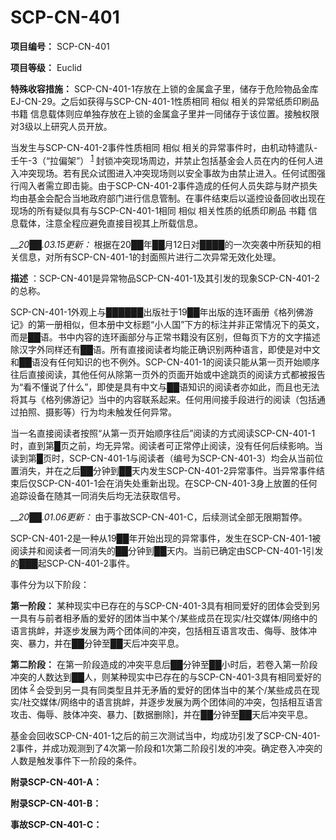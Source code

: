 # SCP-CN-401


**项目编号：** SCP-CN-401

**项目等级：** Euclid

**特殊收容措施：** SCP-CN-401-1存放在上锁的金属盒子里，储存于危险物品金库EJ-CN-29。之后如获得与SCP-CN-401-1性质相同 相似 相关的异常纸质印刷品 书籍 信息载体则应单独存放在上锁的金属盒子里并一同储存于该位置。接触权限对3级以上研究人员开放。

当发生与SCP-CN-401-2事件性质相同 相似 相关的异常事件时，由机动特遣队-壬午-3（“拉偏架”）<sup class='footnoteref'>
 <a shape='rect' class='footnoteref' id='footnoteref-1' href='javascript:;' onclick='WIKIDOT.page.utils.scrollToReference(&apos;footnote-1&apos;)'>1</a>
</sup>封锁冲突现场周边，并禁止包括基金会人员在内的任何人进入冲突现场。若有民众试图进入冲突现场则以安全事故为由禁止进入。任何试图强行闯入者需立即击毙。由于SCP-CN-401-2事件造成的任何人员失踪与财产损失均由基金会配合当地政府部门进行信息管制。在事件结束后以遥控设备回收出现在现场的所有疑似具有与SCP-CN-401-1相同 相似 相关性质的纸质印刷品 书籍 信息载体，注意全程应避免直接目视其上所载信息。

__*20██.03.15更新：* 根据在20██年██月12日对████的一次突袭中所获知的相关信息，对所有SCP-CN-401-1的封面照片进行二次异常无效化处理。

**描述** ：SCP-CN-401是异常物品SCP-CN-401-1及其引发的现象SCP-CN-401-2的总称。

SCP-CN-401-1外观上与██████出版社于19██年出版的连环画册《格列佛游记》的第一册相似，但本册中文标题“小人国”下方的标注并非正常情况下的英文，而是██语。书中内容的连环画部分与正常书籍没有区别，但每页下方的文字描述除汉字外同样还有██语。所有直接阅读者均能正确识别两种语言，即使是对中文和██语没有任何知识的也不例外。SCP-CN-401-1的阅读只能从第一页开始顺序往后直接阅读，其他任何从除第一页外的页面开始或中途跳页的阅读方式都被报告为“看不懂说了什么”，即使是具有中文与██语知识的阅读者亦如此，而且也无法将其与《格列佛游记》当中的内容联系起来。任何用间接手段进行的阅读（包括通过拍照、摄影等）行为均未触发任何异常。

当一名直接阅读者按照“从第一页开始顺序往后”阅读的方式阅读SCP-CN-401-1时，直到第█页之前，均无异常。阅读者可正常停止阅读，没有任何后续影响。当读到第█页时，SCP-CN-401-1与阅读者（编号为SCP-CN-401-3）均会从当前位置消失，并在之后██分钟到██天内发生SCP-CN-401-2异常事件。当异常事件结束后仅SCP-CN-401-1会在消失处重新出现。在SCP-CN-401-3身上放置的任何追踪设备在随其一同消失后均无法获取信号。

__*20██.01.06更新：* 由于事故SCP-CN-401-C，后续测试全部无限期暂停。

SCP-CN-401-2是一种从19██年开始出现的异常事件，发生在SCP-CN-401-1被阅读并和阅读者一同消失的██分钟到██天内。当前已确定由SCP-CN-401-1引发的███起SCP-CN-401-2事件。

事件分为以下阶段：

**第一阶段：** 某种现实中已存在的与SCP-CN-401-3具有相同爱好的团体会受到另一具有与前者相矛盾的爱好的团体当中某个/某些成员在现实/社交媒体/网络中的语言挑衅，并逐步发展为两个团体间的冲突，包括相互语言攻击、侮辱、肢体冲突、暴力，并在██分钟至██天后冲突平息。

**第二阶段：** 在第一阶段造成的冲突平息后██分钟至██小时后，若卷入第一阶段冲突的人数达到██人，则某种现实中已存在的与SCP-CN-401-3具有相同爱好的团体<sup class='footnoteref'>
 <a shape='rect' class='footnoteref' id='footnoteref-2' href='javascript:;' onclick='WIKIDOT.page.utils.scrollToReference(&apos;footnote-2&apos;)'>2</a>
</sup>会受到另一具有同类型且并无矛盾的爱好的团体当中的某个/某些成员在现实/社交媒体/网络中的语言挑衅，并逐步发展为两个团体间的冲突，包括相互语言攻击、侮辱、肢体冲突、暴力、[数据删除]，并在██分钟至██天后冲突平息。

基金会回收SCP-CN-401-1之后的前三次测试当中，均成功引发了SCP-CN-401-2事件，并成功观测到了4次第一阶段和1次第二阶段引发的冲突。确定卷入冲突的人数是触发事件下一阶段的条件。


**附录SCP-CN-401-A：** 



**附录SCP-CN-401-B：** 


**事故SCP-CN-401-C：** 



